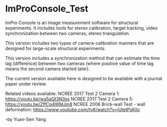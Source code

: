 # ImProConsole_Test

ImPro Console is an image measurement software for structural experiments. It
includes tools for stereo calibration, target tracking, video synchronization 
between two cameras, stereo triangulation. 

This version includes two types of camera-calibration manners that are designed 
for large-scale structural experiments. 

This version includes a synchronization method that can estimate the time 
lag (difference) between two cameras (where positive value of time lag means 
the second camera started later). 

The current version available here is designed to be available with a 
journal paper under review.

Related videos available: 
NCREE 2017 Test 2 Camera 1: https://youtu.be/wa5aQt3N3ss
NCREE 2017 Test 2 Camera 5: https://youtu.be/ZffCg4WMJm8
NCREE 2006 Brick-wall Test - wall deformation: https://www.youtube.com/tv#/watch?v=jUtetPsKjIc


-by Yuan-Sen Yang 
 


